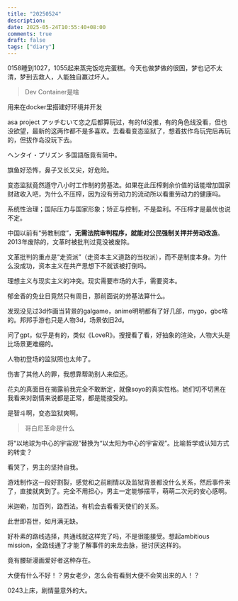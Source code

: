 ```yaml
---
title: "20250524"
description: 
date: 2025-05-24T10:55:40+08:00
comments: true
draft: false
tags: ["diary"]
---
```

0158睡到1027，1055起来蒸完饭吃完蛋糕。今天也做梦做的很困，梦也记不太清，梦到去救人，人能独自赢过坏人。

> Dev Container是啥

用来在docker里搭建好环境并开发

asa project アッチむいて恋之后都算玩过，有的fd没推，有的角色线没看，但也没欲望，最新的这两作都不是多喜欢。去看看变态监狱了，想着拔作岛玩完后再玩的，但拔作岛没玩下去。

ヘンタイ・プリズン 多国語版竟有简中。

旗鱼好恐怖，鼻子又长又尖，好危险。

变态监狱竟然遵守八小时工作制的劳基法。如果在此压榨剩余价值的话能增加国家财政收入吧，为什么不压榨，因为没有劳动力的流动所以看重劳动力的健康吗。

系统性治理；国际压力与国家形象；矫正与控制，不是盈利。不压榨才是最优也说不定。

中国以前有“劳教制度”，**无需法院审判程序，就能对公民强制关押并劳动改造**。2013年废除的，文革时被批判过竟没被废除。

文革批判的重点是“走资派”（走资本主义道路的当权派），而不是制度本身。为什么没成功，资本主义在共产思想下不就该被打倒吗。

理想主义与现实主义的冲突。现实需要市场的大手，需要资本。

郁金香的免业日竟然只有周日，那前面说的劳基法算什么。

发现没见过3d作画当背景的galgame，anime明明都有了好几部，mygo，gbc啥的。邦邦手游也只是人物3d，场景依旧2d。

问了gpt，似乎是有的，类似《LoveR》。搜搜看了看，好抽象的渲染，人物大头是比场景更难绷的。

人物初登场的监狱照也太帅了。

伤害了其他人的罪，我想靠帮助别人来偿还。

花丸的真面目在揭露前我完全不敢断定，就像soyo的真实性格。她们切不切黑在我看来对剧情来说都是正常，都是能接受的。

是智斗啊，变态监狱爽啊。

>哥白尼革命是什么

将“以地球为中心的宇宙观”替换为“以太阳为中心的宇宙观”。比喻哲学或认知方式的转变？

看哭了，男主的坚持自我。

游戏制作这一段好割裂，感觉和之前剧情以及监狱背景都没什么关系，然后事件来了，直接就爽到了。完全不用担心，男主一定能够摆平，萌萌二次元的安心感啊。

米迦勒，加百列，路西法。有机会去看看天使们的关系。

此世即吾世，如月满无缺。

好朴素的路线选择，共通线就这样完了吗，不是很能接受。想起ambitious mission，全路线通了才能了解事件的来龙去脉，挺讨厌这样的。

竟有腰斩漫画爱好者这种存在。

大便有什么不好！？男女老少，怎么会有看到大便不会笑出来的人！？

0243上床，剧情量意外的大。